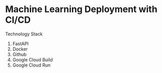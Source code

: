 # Machine Learning Deployment with CI/CD

Technology Stack 
1. FastAPI
2. Docker
3. Github 
4. Google Cloud Build
5. Google Cloud Run

